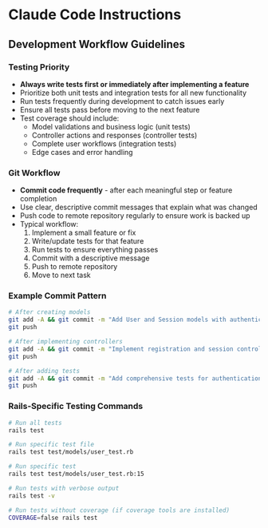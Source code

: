 # Claude Code Instructions

## Development Workflow Guidelines

### Testing Priority
- **Always write tests first or immediately after implementing a feature**
- Prioritize both unit tests and integration tests for all new functionality
- Run tests frequently during development to catch issues early
- Ensure all tests pass before moving to the next feature
- Test coverage should include:
  - Model validations and business logic (unit tests)
  - Controller actions and responses (controller tests)
  - Complete user workflows (integration tests)
  - Edge cases and error handling

### Git Workflow
- **Commit code frequently** - after each meaningful step or feature completion
- Use clear, descriptive commit messages that explain what was changed
- Push code to remote repository regularly to ensure work is backed up
- Typical workflow:
  1. Implement a small feature or fix
  2. Write/update tests for that feature
  3. Run tests to ensure everything passes
  4. Commit with a descriptive message
  5. Push to remote repository
  6. Move to next task

### Example Commit Pattern
```bash
# After creating models
git add -A && git commit -m "Add User and Session models with authentication"
git push

# After implementing controllers
git add -A && git commit -m "Implement registration and session controllers"
git push

# After adding tests
git add -A && git commit -m "Add comprehensive tests for authentication flow"
git push
```

### Rails-Specific Testing Commands
```bash
# Run all tests
rails test

# Run specific test file
rails test test/models/user_test.rb

# Run specific test
rails test test/models/user_test.rb:15

# Run tests with verbose output
rails test -v

# Run tests without coverage (if coverage tools are installed)
COVERAGE=false rails test
```
